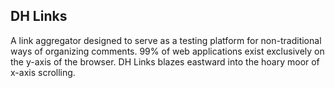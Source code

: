 ## DH Links

A link aggregator designed to serve as a testing platform for non-traditional ways of organizing comments.  99% of web applications exist exclusively on the y-axis of the browser. DH Links blazes eastward into the hoary moor of x-axis scrolling.
